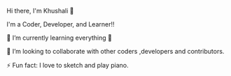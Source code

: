 
Hi there, I'm Khushali 👋

I'm a Coder, Developer, and Learner!!

🌱 I’m currently learning everything 🤣

👯 I’m looking to collaborate with other coders ,developers and contributors.

⚡ Fun fact: I love to sketch and play piano.


